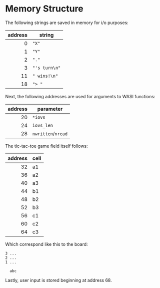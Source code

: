 # Memory Structure
The following strings are saved in memory for i/o purposes:

address|string
---:|---
0|`"X"`
1|`"Y"`
2|`"."`
3|`"'s turn\n"`
11|`" wins!\n"`
18|`"> "`

Next, the following addresses are used for arguments to WASI functions:

address|parameter
---:|---
20|`*iovs`
24|`iovs_len`
28|`nwritten`/`nread`

The tic-tac-toe game field itself follows:

address|cell
---:|---
32|a1
36|a2
40|a3
44|b1
48|b2
52|b3
56|c1
60|c2
64|c3

Which correspond like this to the board:

```
3 ...
2 ...
1 ...

  abc
```

Lastly, user input is stored beginning at address 68.
